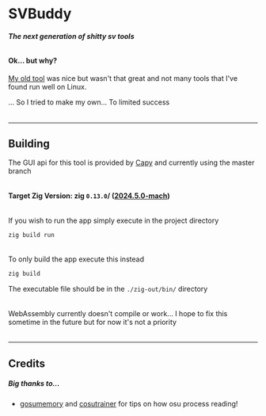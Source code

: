 # SVBuddy
##### The next generation of shitty sv tools
######
#### Ok... but why?
[My old tool](https://github.com/Palomarrrr/BezierSV) was nice but wasn't that great and not many tools that I've found run well on Linux.

... So I tried to make my own... To limited success
######
---
## Building
The GUI api for this tool is provided by [Capy](https://capy-ui.org/) and currently using the master branch

######
**Target Zig Version: zig `0.13.0`/ ([2024.5.0-mach](https://machengine.org/about/nominated-zig/))**
######
If you wish to run the app simply execute in the project directory
```sh
zig build run
```
######
To only build the app execute this instead
```sh
zig build
```
The executable file should be in the `./zig-out/bin/` directory
######
WebAssembly currently doesn't compile or work... I hope to fix this sometime in the future but for now it's not a priority
######
---
## Credits

##### Big thanks to...
- [gosumemory](https://github.com/l3lackShark/gosumemory/tree/master) and [cosutrainer](https://github.com/hwsmm/cosutrainer) for tips on how osu process reading!
